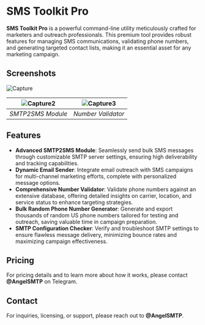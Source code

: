# SMS Toolkit Pro

**SMS Toolkit Pro** is a powerful command-line utility meticulously crafted for marketers and outreach professionals. This premium tool provides robust features for managing SMS communications, validating phone numbers, and generating targeted contact lists, making it an essential asset for any marketing campaign.

## Screenshots

![Capture](https://github.com/user-attachments/assets/823932ca-7e84-467b-9cbe-1a76f4ecec2c)

| ![Capture2](https://github.com/user-attachments/assets/add58e73-1956-4312-a999-0030b5f19528) | ![Capture3](https://github.com/user-attachments/assets/7762ca89-eaab-4af2-b3fd-d5df0f77a482) |
|:---:|:---:|
| *SMTP2SMS Module* | *Number Validator* |

## Features

* **Advanced SMTP2SMS Module**: Seamlessly send bulk SMS messages through customizable SMTP server settings, ensuring high deliverability and tracking capabilities.
* **Dynamic Email Sender**: Integrate email outreach with SMS campaigns for multi-channel marketing efforts, complete with personalized message options.
* **Comprehensive Number Validator**: Validate phone numbers against an extensive database, offering detailed insights on carrier, location, and service status to enhance targeting strategies.
* **Bulk Random Phone Number Generator**: Generate and export thousands of random US phone numbers tailored for testing and outreach, saving valuable time in campaign preparation.
* **SMTP Configuration Checker**: Verify and troubleshoot SMTP settings to ensure flawless message delivery, minimizing bounce rates and maximizing campaign effectiveness.

## Pricing

For pricing details and to learn more about how it works, please contact **@AngelSMTP** on Telegram.

## Contact

For inquiries, licensing, or support, please reach out to **@AngelSMTP**.
